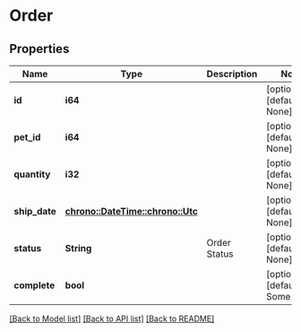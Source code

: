 # Order

## Properties
Name | Type | Description | Notes
------------ | ------------- | ------------- | -------------
**id** | **i64** |  | [optional] [default to None]
**pet_id** | **i64** |  | [optional] [default to None]
**quantity** | **i32** |  | [optional] [default to None]
**ship_date** | [**chrono::DateTime::<chrono::Utc>**](DateTime.md) |  | [optional] [default to None]
**status** | **String** | Order Status | [optional] [default to None]
**complete** | **bool** |  | [optional] [default to Some(false)]

[[Back to Model list]](../README.md#documentation-for-models) [[Back to API list]](../README.md#documentation-for-api-endpoints) [[Back to README]](../README.md)


